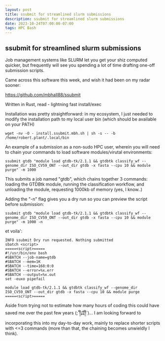 ```yaml
---
layout: post
title: ssubmit for streamlined slurm submissions
description: ssubmit for streamlined slurm submissions
date: 2023-10-24T07:00:00-07:00
tags: HPC Bash
---
```


## ssubmit for streamlined slurm submissions
Job management systems like SLURM let you get your shiz computed quicker, but frequently will see you spending a lot of time drafting one-off submission scripts.

Came across this software this week, and wish it had been on my radar sooner:

https://github.com/mbhall88/ssubmit

Written in Rust, read - lightning fast install/exec

Installation was pretty straightforward: in my ecosystem, I just needed to modify the installation path to my local user bin (which should be available on your PATH)
```tsql
wget -nv -O - install.ssubmit.mbh.sh | sh -s -- -b /home/robert.plant/.local/bin
 ```
An example of a submission as a non-sudo HPC user, wherein you will need to chain your commands to load software modules/virutal environments:
```tsql
ssubmit gtdb "module load gtdb-tk/2.1.1 && gtdbtk classify_wf --genome_dir ISO_CV59_ONT --out_dir gtdb -x fasta --cpu 10 && module purge" -m 1000
```
This submits a job named "gtdb", which chains together 3 commands: loading the GTDBtk module, running the classification workflow, and unloading the module, requesting 1000kb of memory (yes, I know..)

Adding the "-n" flag gives you a dry run so you can preview the script before submission:
```tsql
ssubmit gtdb "module load gtdb-tk/2.1.1 && gtdbtk classify_wf --genome_dir ISO_CV59_ONT --out_dir gtdb -x fasta --cpu 10 && module purge" -m 1000 -n
```
et voila':
```tsql
INFO ssubmit Dry run requested. Nothing submitted
sbatch <script>
=====<script>=====
#!/usr/bin/env bash
#SBATCH --job-name=gtdb
#SBATCH --mem=1K
#SBATCH --time=168:0:0
#SBATCH --error=%x.err
#SBATCH --output=%x.out
set -euxo pipefail

module load gtdb-tk/2.1.1 && gtdbtk classify_wf --genome_dir ISO_CV59_ONT --out_dir gtdb -x fasta --cpu 10 && module purge
=====<script>=====
```
Aside from trying not to estimate how many hours of coding this could have saved me over the past few years (;´༎ຶД༎ຶ`)... I am looking forward to incorporating this into my day-to-day work, mainly to replace shorter scripts with <=3 commands (more than that, the chaining becomes unwieldly I think).
